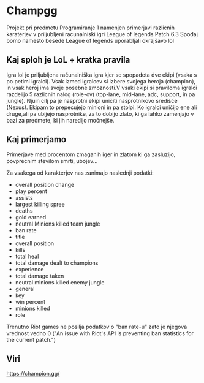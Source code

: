 # Champgg

Projekt pri predmetu Programiranje 1 namenjen primerjavi razlicnih karaterjev v priljubljeni racunalniski igri League of legends
Patch 6.3
Spodaj bomo namesto besede League of legends uporabljali okrajšavo lol

## Kaj sploh je LoL + kratka pravila

Igra lol je priljubljena računalniška igra kjer se spopadeta dve ekipi (vsaka s po petimi igralci). Vsak izmed igralcev si izbere svojega heroja (champion), in vsak heroj ima svoje posebne zmoznosti.V vsaki ekipi si praviloma igralci razdelijo 5 razlicnih nalog (role-ov) (top-lane, mid-lane, adc, support, in pa jungle). Njuin cilj pa je nasprotni ekipi uničiti nasprotnikovo središče (Nexus). Ekipam to prepecujejo minioni in pa stolpi. Ko igralci uničijo ene ali druge,ali pa ubijejo nasprotnike, za to dobijo zlato, ki ga lahko zamenjajo v bazi za predmete, ki jih naredijo močnejše.

## Kaj primerjamo

Primerjave med procentom zmaganih iger in zlatom ki ga zasluzijo, povprecnim stevilom smrti, ubojev...

Za vsakega od karakterjev nas zanimajo naslednji podatki:
* overall position change
* play percent
* assists
* largest killing spree
* deaths
* gold earned
* neutral Minions killed team jungle
* ban rate
* title
* overall position
* kills
* total heal
* total damage dealt to champions
* experience
* total damage taken
* neutral minions killed enemy jungle
* general
* key
* win percent
* minions killed
* role

Trenutno Riot games ne posilja podatkov o "ban rate-u" zato je njegova vrednost vedno 0 ("An issue with Riot's API is preventing ban statistics for the current patch.")

## Viri
https://champion.gg/